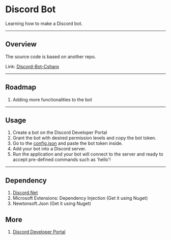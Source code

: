# Discord Bot
Learning how to make a Discord bot.

---
## Overview

The source code is based on another repo. 

Link: [Discord-Bot-Csharp](https://github.com/VACEfron/Discord-Bot-Csharp)

---

## Roadmap
1. Adding more functionalities to the bot

---

## Usage

1. Create a bot on the Discord Developer Portal
2. Grant the bot with desired permission levels and copy the bot token.
3. Go to the [config.json](https://github.com/ebiggerr/bot/blob/master/Discord_Bot/bin/Debug/netcoreapp3.1/Config.json) and paste the bot token inside.
4. Add your bot into a Discord server. 
5. Run the application and your bot will connect to the server and ready to accept pre-defined commands such as 'hello'!


--- 

## Dependency

1. [Discord.Net](https://github.com/discord-net/Discord.Net)
2. Microsoft Extensions: Dependency Injection (Get it using Nuget)
3. Newtonsoft.Json (Get it using Nuget)



## More

1. [Discord Developer Portal](https://discord.com/developers/docs/intro)